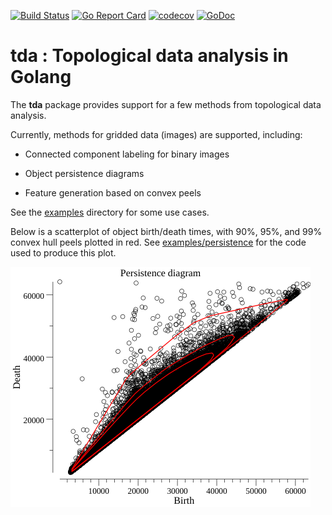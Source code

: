 [![Build Status](https://travis-ci.com/kshedden/tda.svg?branch=master)](https://travis-ci.com/kshedden/tda)
[![Go Report Card](https://goreportcard.com/badge/github.com/kshedden/tda)](https://goreportcard.com/report/github.com/kshedden/tda)
[![codecov](https://codecov.io/gh/kshedden/tda/branch/master/graph/badge.svg)](https://codecov.io/gh/kshedden/tda)
[![GoDoc](https://godoc.org/github.com/kshedden/tda?status.png)](https://godoc.org/github.com/kshedden/tda)

tda : Topological data analysis in Golang
=========================================

The __tda__ package provides support for a few methods from topological data analysis.

Currently, methods for gridded data (images) are supported, including:

* Connected component labeling for binary images

* Object persistence diagrams

* Feature generation based on convex peels

See the [examples](http://github.com/kshedden/tda/examples) directory for some use cases.

Below is a scatterplot of object birth/death times, with 90%, 95%, and 99% convex hull
peels plotted in red.  See [examples/persistence](http://github.com/kshedden/tda/examples/persistence)
for the code used to produce this plot.

![Image of persistence diagram](https://github.com/kshedden/tda/blob/master/examples/persistence/persistence.png)
